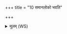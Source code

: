 +++
title = "10 समानलोको भवति"

+++
<details><summary>मूलम् (WS)</summary>

समानलोको भवति पुनर्भुवापरः पतिः ।  
अजं पञ्चौदनं दक्षिणाज्योतिषं ददत् ॥ ११ ॥
</details>